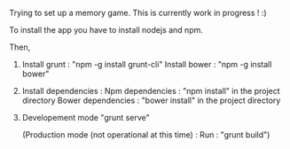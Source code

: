 Trying to set up a memory game. This is currently work in progress ! :)

To install the app you have to install nodejs and npm.

Then,

1. Install grunt :        "npm -g install grunt-cli"
   Install bower :        "npm -g install bower"

2. Install dependencies :
    Npm dependencies :
                          "npm install" in the project directory
    Bower dependencies :
                          "bower install" in the project directory

3. Developement mode
                          "grunt serve"
   
   (Production mode (not operational at this time) :
   Run : "grunt build")